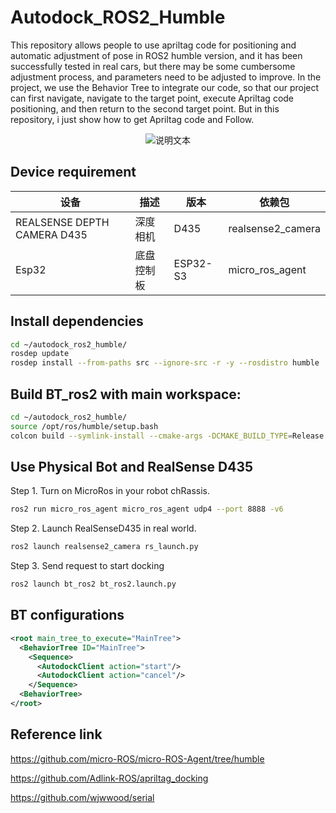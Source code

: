 # Autodock_ROS2_Humble
This repository allows people to use apriltag code for positioning and automatic adjustment of pose in ROS2 humble version, and it has been successfully tested in real cars, but there may be some cumbersome adjustment process, and parameters need to be adjusted to improve. In the project, we use the Behavior Tree to integrate our code, so that our project can first navigate, navigate to the target point, execute Apriltag code positioning, and then return to the second target point. But in this repository, i just show how to get Apriltag code and Follow.

<p align="center">
  <img src="readme_source/readme1.gif" alt="说明文本">
</p>

## Device requirement
| 设备 | 描述               | 版本   | 依赖包     |
|----------|--------------------|--------|------------|
| REALSENSE DEPTH  CAMERA D435   | 深度相机    | D435   | realsense2_camera |
| Esp32   | 底盘控制板    | ESP32-S3   | micro_ros_agent |

## Install dependencies
```bash
cd ~/autodock_ros2_humble/
rosdep update
rosdep install --from-paths src --ignore-src -r -y --rosdistro humble
```

## Build BT_ros2 with main workspace:

```bash
cd ~/autodock_ros2_humble/
source /opt/ros/humble/setup.bash
colcon build --symlink-install --cmake-args -DCMAKE_BUILD_TYPE=Release
```

## Use Physical Bot and RealSense D435

Step 1. Turn on MicroRos in your robot chRassis.

```bash
ros2 run micro_ros_agent micro_ros_agent udp4 --port 8888 -v6
```

Step 2. Launch RealSenseD435 in real world.

```bash
ros2 launch realsense2_camera rs_launch.py
```

Step 3. Send request to start docking

```bash
ros2 launch bt_ros2 bt_ros2.launch.py
```

## BT configurations

```xml
<root main_tree_to_execute="MainTree">
  <BehaviorTree ID="MainTree">
    <Sequence>
      <AutodockClient action="start"/>
      <AutodockClient action="cancel"/>
    </Sequence>
  <BehaviorTree>
</root>
```

## Reference link
https://github.com/micro-ROS/micro-ROS-Agent/tree/humble

https://github.com/Adlink-ROS/apriltag_docking

https://github.com/wjwwood/serial


